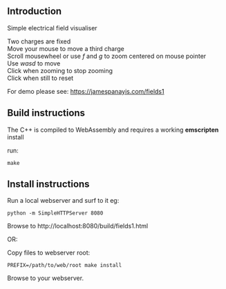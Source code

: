 ## Introduction

Simple electrical field visualiser  
  
Two charges are fixed  
Move your mouse to move a third charge  
Scroll mousewheel or use *f* and *g* to zoom centered on mouse pointer  
Use *wasd* to move  
Click when zooming to stop zooming  
Click when still to reset  
  
For demo please see: https://jamespanayis.com/fields1

## Build instructions

The C++ is compiled to WebAssembly and requires a working **emscripten** install  

run:

	make


## Install instructions

Run a local webserver and surf to it eg:

	python -m SimpleHTTPServer 8080

Browse to http://localhost:8080/build/fields1.html

OR:

Copy files to webserver root:

	PREFIX=/path/to/web/root make install
	
Browse to your webserver.

